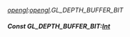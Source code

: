 _[opengl](../../modules/opengl/opengl-module.md):[opengl](../../modules/opengl/opengl-module.md).GL\_DEPTH\_BUFFER\_BIT_
##### Const GL\_DEPTH\_BUFFER\_BIT:[Int](../../modules/wonkey/wonkey-types-int.md)
